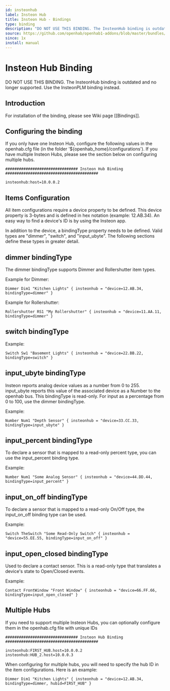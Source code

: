```yaml
---
id: insteonhub
label: Insteon Hub
title: Insteon Hub - Bindings
type: binding
description: "DO NOT USE THIS BINDING. The InsteonHub binding is outdated and no longer supported. Use the InsteonPLM binding instead."
source: https://github.com/openhab/openhab1-addons/blob/master/bundles/binding/org.openhab.binding.insteonhub/README.md
since: 1x
install: manual
---
```


<!-- Attention authors: Do not edit directly. Please add your changes to the appropriate source repository -->


# Insteon Hub Binding

DO NOT USE THIS BINDING. The InsteonHub binding is outdated and no longer supported. Use the InsteonPLM binding instead.

## Introduction

For installation of the binding, please see Wiki page [[Bindings]].

## Configuring the binding

If you only have one Insteon Hub, configure the following values in the openhab.cfg file (in the folder '${openhab_home}/configurations'). If you have multiple Insteon Hubs, please see the section below on configuring multiple hubs.

    ################################ Insteon Hub Binding #########################################
    
    insteonhub:host=10.0.0.2


## Items Configuration

All item configurations require a device property to be defined.  This device property is 3-bytes and is defined in hex notation (example: 12.AB.34).  An easy way to find a device's ID is by using the Insteon app.

In addition to the device, a bindingType property needs to be defined.  Valid types are "dimmer", "switch", and "input_ubyte".  The following sections define these types in greater detail.


## dimmer bindingType

The dimmer bindingType supports Dimmer and Rollershutter item types.

Example for Dimmer:

    Dimmer Dim1 "Kitchen Lights" { insteonhub = "device=12.AB.34, bindingType=dimmer" }

Example for Rollershutter:

    Rollershutter RS1 "My Rollershutter" { insteonhub = "device=11.AA.11, bindingType=dimmer" }


## switch bindingType

Example:

    Switch Sw1 "Basement Lights" { insteonhub = "device=22.BB.22, bindingType=switch" }


## input_ubyte bindingType

Insteon reports analog device values as a number from 0 to 255.  input_ubyte reports this value of the associated device as a Number to the openhab bus.  This bindingType is read-only.  For input as a percentage from 0 to 100, use the dimmer bindingType.

Example:

    Number Num1 "Depth Sensor" { insteonhub = "device=33.CC.33, bindingType=input_ubyte" }


## input_percent bindingType

To declare a sensor that is mapped to a read-only percent type, you can use the input_percent binding type.

Example:

    Number Num1 "Some Analog Sensor" { insteonhub = "device=44.DD.44, bindingType=input_percent" }


## input_on_off bindingType

To declare a sensor that is mapped to a read-only On/Off type, the input_on_off binding type can be used.

Example:

    Switch TheSwitch "Some Read-Only Switch" { insteonhub = "device=55.EE.55, bindingType=input_on_off" }


## input_open_closed bindingType

Used to declare a contact sensor.  This is a read-only type that translates a device's state to Open/Closed events.

Example:

    Contact FrontWindow "Front Window" { insteonhub = "device=66.FF.66, bindingType=input_open_closed" }


## Multiple Hubs

If you need to support multiple Insteon Hubs, you can optionally configure them in the openhab.cfg file with unique IDs

    ################################ Insteon Hub Binding #########################################
    
    insteonhub:FIRST_HUB.host=10.0.0.2
    insteonhub:HUB_2.host=10.0.0.3

When configuring for multiple hubs, you will need to specify the hub ID in the item configurations.  Here is an example:

    Dimmer Dim1 "Kitchen Lights" { insteonhub = "device=12.AB.34, bindingType=dimmer, hubid=FIRST_HUB" }

<DocPreviousVersions/>
<EditPageLink/>
